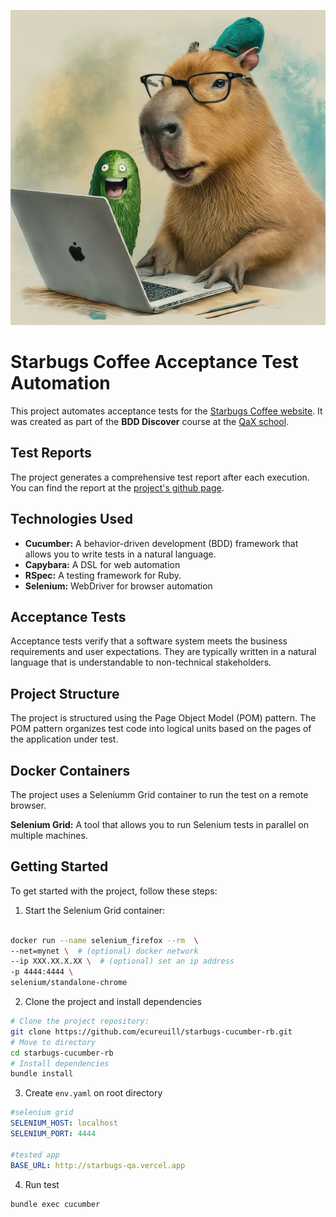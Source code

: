 ![alt text](.github/image.jpg)

# Starbugs Coffee Acceptance Test Automation

This project automates acceptance tests for the [Starbugs Coffee website](http://starbugs.vercel.app). It was created as part of the **BDD Discover** course at the [QaX school](http://www.qax.com.br).

## Test Reports

The project generates a comprehensive test report after each execution. You can find the report at the [project's github page](https://ecureuill.github.io/starbugs-cucumber-rb/report.html).

## Technologies Used

* **Cucumber:** A behavior-driven development (BDD) framework that allows you to write tests in a natural language.
* **Capybara:** A DSL for web automation
* **RSpec:** A testing framework for Ruby.
* **Selenium:**  WebDriver for browser automation

## Acceptance Tests

Acceptance tests verify that a software system meets the business requirements and user expectations. They are typically written in a natural language that is understandable to non-technical stakeholders.


## Project Structure

The project is structured using the Page Object Model (POM) pattern. The POM pattern organizes test code into logical units based on the pages of the application under test.

## Docker Containers

The project uses a Seleniumm Grid container to run the test on a remote browser.

**Selenium Grid:** A tool that allows you to run Selenium tests in parallel on multiple machines.

## Getting Started

To get started with the project, follow these steps:


1. Start the Selenium Grid container:

```bash

docker run --name selenium_firefox --rm  \
--net=mynet \  # (optional) docker network
--ip XXX.XX.X.XX \  # (optional) set an ip address
-p 4444:4444 \
selenium/standalone-chrome

```
2. Clone the project and install dependencies

```bash
# Clone the project repository:
git clone https://github.com/ecureuill/starbugs-cucumber-rb.git
# Move to directory
cd starbugs-cucumber-rb
# Install dependencies
bundle install
```
3. Create `env.yaml` on root directory
```yaml
#selenium grid
SELENIUM_HOST: localhost
SELENIUM_PORT: 4444

#tested app
BASE_URL: http://starbugs-qa.vercel.app
```
4.  Run test
```bash
bundle exec cucumber
```
